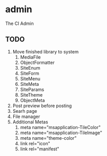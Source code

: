 # admin
The CI Admin

## TODO

1. Move finished library to system
    1. MediaFile
    2. ObjectFormatter
    3. SiteEnum
    4. SiteForm
    5. SiteMenu
    6. SiteMeta
    7. SiteParams
    8. SiteTheme
    9. ObjectMeta
2. Post preview before posting
3. Searh page
4. File manager
5. Additional Metas
    1. meta name="msapplication-TileColor"
    2. meta name="msapplication-TileImage"
    3. meta name="theme-color"
    4. link rel="icon"
    5. link rel="manifest"